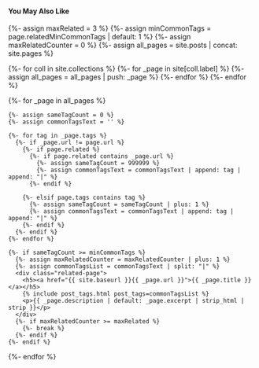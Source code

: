 <div class="related-pages-container">
<h4>You May Also Like</h4>

<div class="related-pages">
{%- assign maxRelated = 3 %}
{%- assign minCommonTags = page.relatedMinCommonTags | default: 1 %}
{%- assign maxRelatedCounter = 0 %}
{%- assign all_pages = site.posts | concat: site.pages %}

{%- for coll in site.collections %}
  {%- for _page in site[coll.label] %}
    {%- assign all_pages = all_pages | push: _page %}
  {%- endfor %}
{%- endfor %}

  {%- for _page in all_pages %}

    {%- assign sameTagCount = 0 %}
    {%- assign commonTagsText = '' %}

    {%- for tag in _page.tags %}
      {%- if _page.url != page.url %}
        {%- if page.related %}
          {%- if page.related contains _page.url %}
            {%- assign sameTagCount = 999999 %}
            {%- assign commonTagsText = commonTagsText | append: tag | append: "|" %}
          {%- endif %}

        {%- elsif page.tags contains tag %}
          {%- assign sameTagCount = sameTagCount | plus: 1 %}
          {%- assign commonTagsText = commonTagsText | append: tag | append: "|" %}
        {%- endif %}
      {%- endif %}
    {%- endfor %}

    {%- if sameTagCount >= minCommonTags %}
      {%- assign maxRelatedCounter = maxRelatedCounter | plus: 1 %}
      {%- assign commonTagsList = commonTagsText | split: "|" %}
      <div class="related-page">
        <h5><a href="{{ site.baseurl }}{{ _page.url }}">{{ _page.title }}</a></h5>
        {% include post_tags.html post_tags=commonTagsList %}
        <p>{{ _page.description | default: _page.excerpt | strip_html | strip }}</p>
      </div>
      {%- if maxRelatedCounter >= maxRelated %}
        {%- break %}
      {%- endif %}
    {%- endif %}

  {%- endfor %}
</div>
</div>
